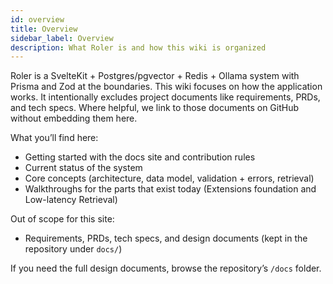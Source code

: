 ```yaml
---
id: overview
title: Overview
sidebar_label: Overview
description: What Roler is and how this wiki is organized
---
```


Roler is a SvelteKit + Postgres/pgvector + Redis + Ollama system with Prisma and Zod at the boundaries. This wiki focuses on how the application works. It intentionally excludes project documents like requirements, PRDs, and tech specs. Where helpful, we link to those documents on GitHub without embedding them here.

What you’ll find here:

- Getting started with the docs site and contribution rules
- Current status of the system
- Core concepts (architecture, data model, validation + errors, retrieval)
- Walkthroughs for the parts that exist today (Extensions foundation and Low-latency Retrieval)

Out of scope for this site:

- Requirements, PRDs, tech specs, and design documents (kept in the repository under `docs/`)

If you need the full design documents, browse the repository’s `/docs` folder.
